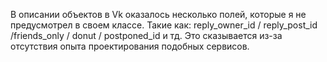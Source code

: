 
В описании объектов в Vk оказалось несколько полей, которые я не предусмотрел в своем классе. 
Такие как: reply_owner_id / reply_post_id /friends_only / donut / postponed_id и тд.
Это сказывается из-за отсутствия опыта проектирования подобных сервисов. 
